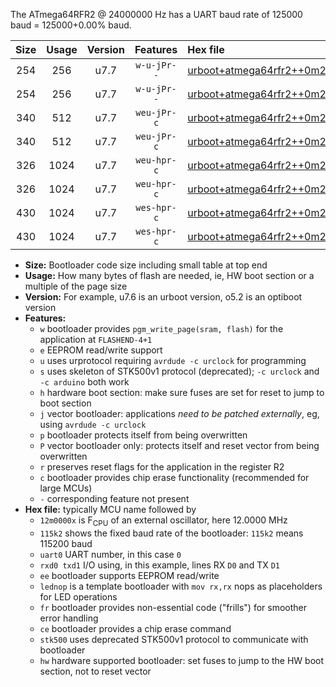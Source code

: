 The ATmega64RFR2 @ 24000000 Hz has a UART baud rate of 125000 baud = 125000+0.00% baud.

|Size|Usage|Version|Features|Hex file|
|:-:|:-:|:-:|:-:|:--|
|254|256|u7.7|`w-u-jPr--`|[urboot+atmega64rfr2++0m2304x++++1k2_uart0_rxe0_txe1_lednop_fr.hex](https://raw.githubusercontent.com/stefanrueger/urboot.hex/main/mcus/atmega64rfr2/external_oscillator/fcpu++0m2304_Hz/br++++1k2_bps/urboot+atmega64rfr2++0m2304x++++1k2_uart0_rxe0_txe1_lednop_fr.hex)|
|254|256|u7.7|`w-u-jPr--`|[urboot+atmega64rfr2++0m2304x++++1k2_uart1_rxd2_txd3_lednop_fr.hex](https://raw.githubusercontent.com/stefanrueger/urboot.hex/main/mcus/atmega64rfr2/external_oscillator/fcpu++0m2304_Hz/br++++1k2_bps/urboot+atmega64rfr2++0m2304x++++1k2_uart1_rxd2_txd3_lednop_fr.hex)|
|340|512|u7.7|`weu-jPr-c`|[urboot+atmega64rfr2++0m2304x++++1k2_uart0_rxe0_txe1_ee_lednop_fr_ce.hex](https://raw.githubusercontent.com/stefanrueger/urboot.hex/main/mcus/atmega64rfr2/external_oscillator/fcpu++0m2304_Hz/br++++1k2_bps/urboot+atmega64rfr2++0m2304x++++1k2_uart0_rxe0_txe1_ee_lednop_fr_ce.hex)|
|340|512|u7.7|`weu-jPr-c`|[urboot+atmega64rfr2++0m2304x++++1k2_uart1_rxd2_txd3_ee_lednop_fr_ce.hex](https://raw.githubusercontent.com/stefanrueger/urboot.hex/main/mcus/atmega64rfr2/external_oscillator/fcpu++0m2304_Hz/br++++1k2_bps/urboot+atmega64rfr2++0m2304x++++1k2_uart1_rxd2_txd3_ee_lednop_fr_ce.hex)|
|326|1024|u7.7|`weu-hpr-c`|[urboot+atmega64rfr2++0m2304x++++1k2_uart0_rxe0_txe1_ee_lednop_fr_ce_hw.hex](https://raw.githubusercontent.com/stefanrueger/urboot.hex/main/mcus/atmega64rfr2/external_oscillator/fcpu++0m2304_Hz/br++++1k2_bps/urboot+atmega64rfr2++0m2304x++++1k2_uart0_rxe0_txe1_ee_lednop_fr_ce_hw.hex)|
|326|1024|u7.7|`weu-hpr-c`|[urboot+atmega64rfr2++0m2304x++++1k2_uart1_rxd2_txd3_ee_lednop_fr_ce_hw.hex](https://raw.githubusercontent.com/stefanrueger/urboot.hex/main/mcus/atmega64rfr2/external_oscillator/fcpu++0m2304_Hz/br++++1k2_bps/urboot+atmega64rfr2++0m2304x++++1k2_uart1_rxd2_txd3_ee_lednop_fr_ce_hw.hex)|
|430|1024|u7.7|`wes-hpr-c`|[urboot+atmega64rfr2++0m2304x++++1k2_uart0_rxe0_txe1_ee_lednop_fr_ce_stk500_hw.hex](https://raw.githubusercontent.com/stefanrueger/urboot.hex/main/mcus/atmega64rfr2/external_oscillator/fcpu++0m2304_Hz/br++++1k2_bps/urboot+atmega64rfr2++0m2304x++++1k2_uart0_rxe0_txe1_ee_lednop_fr_ce_stk500_hw.hex)|
|430|1024|u7.7|`wes-hpr-c`|[urboot+atmega64rfr2++0m2304x++++1k2_uart1_rxd2_txd3_ee_lednop_fr_ce_stk500_hw.hex](https://raw.githubusercontent.com/stefanrueger/urboot.hex/main/mcus/atmega64rfr2/external_oscillator/fcpu++0m2304_Hz/br++++1k2_bps/urboot+atmega64rfr2++0m2304x++++1k2_uart1_rxd2_txd3_ee_lednop_fr_ce_stk500_hw.hex)|

- **Size:** Bootloader code size including small table at top end
- **Usage:** How many bytes of flash are needed, ie, HW boot section or a multiple of the page size
- **Version:** For example, u7.6 is an urboot version, o5.2 is an optiboot version
- **Features:**
  + `w` bootloader provides `pgm_write_page(sram, flash)` for the application at `FLASHEND-4+1`
  + `e` EEPROM read/write support
  + `u` uses urprotocol requiring `avrdude -c urclock` for programming
  + `s` uses skeleton of STK500v1 protocol (deprecated); `-c urclock` and `-c arduino` both work
  + `h` hardware boot section: make sure fuses are set for reset to jump to boot section
  + `j` vector bootloader: applications *need to be patched externally*, eg, using `avrdude -c urclock`
  + `p` bootloader protects itself from being overwritten
  + `P` vector bootloader only: protects itself and reset vector from being overwritten
  + `r` preserves reset flags for the application in the register R2
  + `c` bootloader provides chip erase functionality (recommended for large MCUs)
  + `-` corresponding feature not present
- **Hex file:** typically MCU name followed by
  + `12m0000x` is F<sub>CPU</sub> of an external oscillator, here 12.0000 MHz
  + `115k2` shows the fixed baud rate of the bootloader: `115k2` means 115200 baud
  + `uart0` UART number, in this case `0`
  + `rxd0 txd1` I/O using, in this example, lines RX `D0` and TX `D1`
  + `ee` bootloader supports EEPROM read/write
  + `lednop` is a template bootloader with `mov rx,rx` nops as placeholders for LED operations
  + `fr` bootloader provides non-essential code ("frills") for smoother error handling
  + `ce` bootloader provides a chip erase command
  + `stk500` uses deprecated STK500v1 protocol to communicate with bootloader
  + `hw` hardware supported bootloader: set fuses to jump to the HW boot section, not to reset vector
